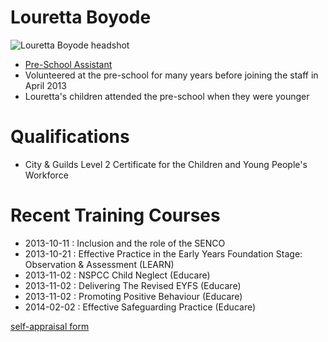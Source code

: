 # Louretta Boyode #

<img src="/images/staff/preschool_background/Louretta_Boyode-500px.JPG" alt="Louretta Boyode headshot" class="staff_photo" />

* [Pre-School Assistant](/staff/20131111-Job_Description-Pre-school_Assistant.pdf)
* Volunteered at the pre-school for many years before joining the staff in April 2013
* Louretta's children attended the pre-school when they were younger

# Qualifications #

* City & Guilds Level 2 Certificate for the Children and Young People's Workforce

# Recent Training Courses #

* 2013-10-11 : Inclusion and the role of the SENCO
* 2013-10-21 : Effective Practice in the Early Years Foundation Stage: Observation & Assessment (LEARN)
* 2013-11-02 : NSPCC Child Neglect (Educare)
* 2013-11-02 : Delivering The Revised EYFS (Educare)
* 2013-11-02 : Promoting Positive Behaviour (Educare)
* 2014-02-02 : Effective Safeguarding Practice (Educare)


[self-appraisal form](/staff/20141212-Appraisal_Form-Pre_School_Assistant-Louretta_Boyode.pdf)
